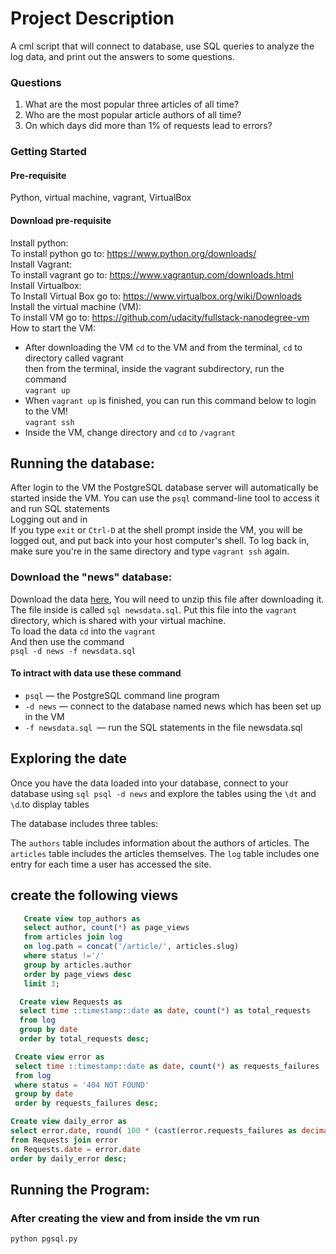 # Project Description
A cml script that will connect to database, use SQL queries to analyze the log data, and print out the answers to some questions.
### Questions
1. What are the most popular three articles of all time?
2. Who are the most popular article authors of all time? 
3. On which days did more than 1% of requests lead to errors?
### Getting Started 
#### Pre-requisite
Python, virtual machine, vagrant, VirtualBox
#### Download pre-requisite
Install python: <br />
To install python go to: https://www.python.org/downloads/ <br />
Install Vagrant:<br />
To install vagrant go to: https://www.vagrantup.com/downloads.html <br />
Install Virtualbox: <br />
To Install Virtual Box go to: https://www.virtualbox.org/wiki/Downloads 
Install the virtual machine (VM):<br />
To install VM go to: https://github.com/udacity/fullstack-nanodegree-vm <br />
How to start the VM:<br />
  * After downloading the VM ```cd``` to the VM and from the terminal, ```cd``` to directory called vagrant <br /> 
 then from the terminal, inside the vagrant subdirectory, run the command <br /> 
  ```vagrant up``` <br />
  * When ```vagrant up``` is finished, you can run this command below to login to the VM!<br />
  ```vagrant ssh``` 
  * Inside the VM, change directory and ```cd``` to  ```/vagrant```
## Running the database: 
After login to the VM the PostgreSQL database server will automatically be started inside the VM. You can use the ```psql``` command-line tool to access it and run SQL statements<br />
Logging out and in <br />
If you type ```exit``` or ```Ctrl-D``` at the shell prompt inside the VM, you will be logged out, and put back into your host computer's shell. To log back in, make sure you're in the same directory and type ```vagrant ssh``` again.
### Download the "news" database: 
Download the data [here](https://d17h27t6h515a5.cloudfront.net/topher/2016/August/57b5f748_newsdata/newsdata.zip), You will need to unzip this file after downloading it. The file inside is called ```sql newsdata.sql```. Put this file into the ```vagrant``` directory, which is shared with your virtual machine.<br />
To load the data ```cd``` into the ```vagrant``` <br />
  And then use the command <br />
  ```psql -d news -f newsdata.sql``` <br />
#### To intract with data use these command <br />
  * ```psql``` — the PostgreSQL command line program
  * ```-d news``` — connect to the database named news which has been set up in the VM
  * ```-f newsdata.sql ```— run the SQL statements in the file newsdata.sql
## Exploring the date<br />
Once you have the data loaded into your database, connect to your database using ```sql psql -d news``` and explore the tables using the ```\dt``` and ```\d```.to display tables<br />

The database includes three tables:<br />

The ```authors``` table includes information about the authors of articles.
The ```articles``` table includes the articles themselves.
The ```log``` table includes one entry for each time a user has accessed the site.

## create the following views 

```sql
   Create view top_authors as
   select author, count(*) as page_views
   from articles join log
   on log.path = concat('/article/', articles.slug)
   where status !='/'
   group by articles.author 
   order by page_views desc
   limit 3;
```

```sql
  Create view Requests as 
  select time ::timestamp::date as date, count(*) as total_requests
  from log
  group by date
  order by total_requests desc;
```
```sql
 Create view error as 
 select time ::timestamp::date as date, count(*) as requests_failures
 from log
 where status = '404 NOT FOUND'
 group by date
 order by requests_failures desc;
```
```sql
Create view daily_error as 
select error.date, round( 100 * (cast(error.requests_failures as decimal)/cast(Requests.total_requests as decimal)),2) as daily_error
from Requests join error
on Requests.date = error.date
order by daily_error desc;
```

## Running the Program:  
### After creating the view and from inside the vm run <br />
``` python 
python pgsql.py
```
